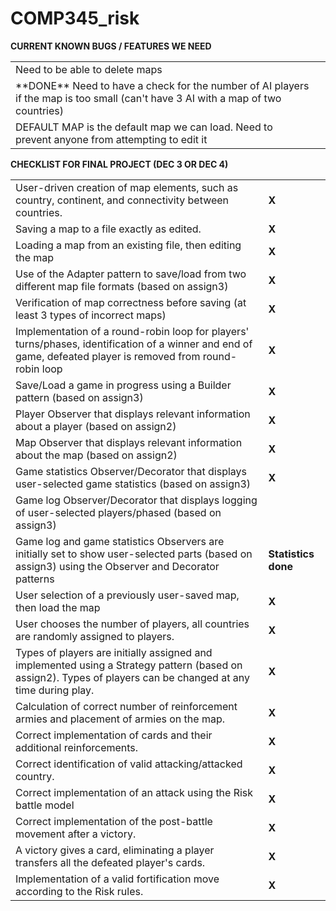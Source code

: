 # COMP345_risk 
<strong>CURRENT KNOWN BUGS / FEATURES WE NEED</strong>
<table>
<tr><td>Need to be able to delete maps</td><td></td></tr>
<tr><td>**DONE**  Need to have a check for the number of AI players if the map is too small (can't have 3 AI with a map of two countries)</td><td></td></tr>
<tr><td>DEFAULT MAP is the default map we can load. Need to prevent anyone from attempting to edit it</td><td></td></tr>
</table>

<strong>CHECKLIST FOR FINAL PROJECT (DEC 3 OR DEC 4)</strong>
<table>
<tr>
<td>User-driven creation of map elements, such as country, continent, and connectivity between countries.</td><td><strong>X</strong></td>
</tr>
<tr>
<td>Saving a map to a file exactly as edited.</td><td><strong>X</strong></td>
</tr>
<tr>
<td>Loading a map from an existing file, then editing the map</td><td><strong>X</strong></td>
</tr>
<tr>
<td>Use of the Adapter pattern to save/load from two different map file formats (based on assign3)</td><td><strong>X</strong></td>
</tr>
<tr>
<td>Verification of map correctness before saving (at least 3 types of incorrect maps)</td><td><strong>X</strong></td>
</tr>
<tr>
<td>Implementation of a round-robin loop for players' turns/phases, identification of a winner and end of game, defeated player is removed from round-robin loop</td><td><strong>X</strong></td>
</tr>
<tr>
<td>Save/Load a game in progress using a Builder pattern (based on assign3)</td><td><strong>X</strong></td>
</tr>
<tr>
<td>Player Observer that displays relevant information about a player (based on assign2)</td><td><strong>X</strong></td>
</tr>
<tr>
<td>Map Observer that displays relevant information about the map (based on assign2)</td><td><strong>X</strong></td>
</tr>
<tr>
<td>Game statistics Observer/Decorator that displays user-selected game statistics (based on assign3)</td><td><strong>X</strong></td>
</tr>
<tr>
<td>Game log Observer/Decorator that displays logging of user-selected players/phased (based on assign3)</td><td></td>
</tr>
<tr>
<td>Game log and game statistics Observers are initially set to show user-selected parts (based on assign3) using the Observer and Decorator patterns</td><td><strong>Statistics done</strong></td>
</tr>
<tr>
<td>User selection of a previously user-saved map, then load the map</td><td><strong>X</strong></td>
</tr>
<tr>
<td>User chooses the number of players, all countries are randomly assigned to players.</td><td><strong>X</strong></td>
</tr>
<tr>
<td>Types of players are initially assigned and implemented using a Strategy pattern (based on assign2). Types of players can be changed at any time during play.</td><td><strong>X</strong></td>
</tr>
<tr>
<td>Calculation of correct number of reinforcement armies and placement of armies on the map.</td><td><strong>X</strong></td>
</tr>
<tr>
<td>Correct implementation of cards and their additional reinforcements.</td><td><strong>X</strong></td>
</tr>
<tr>
<td>Correct identification of valid attacking/attacked country.</td><td><strong>X</strong></td>
</tr>
<tr>
<td>Correct implementation of an attack using the Risk battle model</td><td><strong>X</strong></td>
</tr>
<tr>
<td>Correct implementation of the post-battle movement after a victory.</td><td><strong>X</strong></td>
</tr>
<tr>
<td>A victory gives a card, eliminating a player transfers all the defeated player's cards.</td><td><strong>X</strong></td>
</tr>
<tr>
<td>Implementation of a valid fortification move according to the Risk rules. </td><td><strong>X</strong></td>
</tr>
</table>

